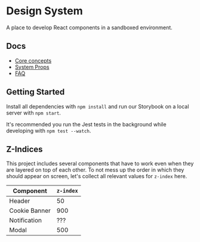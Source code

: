 # Design System

A place to develop React components in a sandboxed environment.

## Docs

- [Core concepts](./docs/CORE-CONCEPTS.md)
- [System Props](./docs/SYSTEM-PROPS.md)
- [FAQ](./docs/FAQ.md)

## Getting Started

Install all dependencies with `npm install` and run our Storybook on a local server with `npm start`.

It's recommended you run the Jest tests in the background while developing with `npm test --watch`.

## Z-Indices

This project includes several components that have to work even when they are layered on top of each other. To not mess up the order in which they should appear on screen, let's collect all relevant values for `z-index` here.

| Component                 | `z-index` |
| ------------------------- | --------- |
| Header                    | 50        |
| Cookie Banner             | 900       |
| Notification              | ???       |
| Modal                     | 500       |
